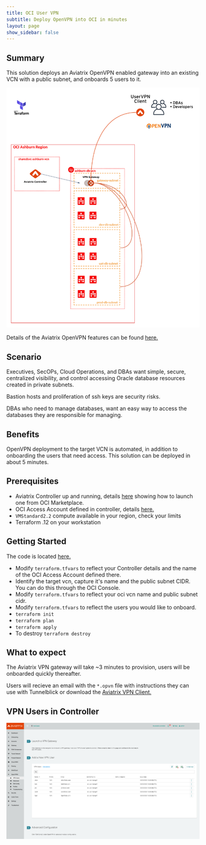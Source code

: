 ```yaml
---
title: OCI User VPN
subtitle: Deploy OpenVPN into OCI in minutes
layout: page
show_sidebar: false
---
```


## Summary

This solution deploys an Aviatrix OpenVPN enabled gateway into an existing VCN with a public subnet, and onboards 5 users to it.

<img alt="oci user vpn" src="https://github.com/AviatrixSystems/terraform-solutions/raw/master/solutions/img/oci-user-vpn-solution.png">

Details of the Aviatrix OpenVPN features can be found [here.](https://docs.aviatrix.com/HowTos/openvpn_features.html)

## Scenario

Executives, SecOPs, Cloud Operations, and DBAs want simple, secure, centralized visibility, and control accessing Oracle database resources created in private subnets.

Bastion hosts and proliferation of ssh keys are security risks.

DBAs who need to manage databases, want an easy way to access the databases they are responsible for managing. 

## Benefits

OpenVPN deployment to the target VCN is automated, in addition to onboarding the users that need access. This solution can be deployed in about 5 minutes.

## Prerequisites

- Aviatrix Controller up and running, details [here](https://youtu.be/bP6X2Y2w_aA) showing how to launch one from OCI Marketplace.
- OCI Access Account defined in controller, details [here.](https://docs.aviatrix.com/HowTos/oracle-aviatrix-cloud-controller-onboard.html)
- ```VMStandard2.2``` compute available in your region, check your limits
- Terraform .12 on your workstation

## Getting Started

The code is located [here.](https://github.com/AviatrixSystems/terraform-solutions/tree/master/solutions/vpn/oci-user-vpn)

- Modify ```terraform.tfvars``` to reflect your Controller details and the name of the OCI Access Account defined there.
- Identify the target vcn, capture it's name and the public subnet CIDR. You can do this through the OCI Console.
- Modify ```terraform.tfvars``` to reflect your oci vcn name and public subnet cidr.
- Modify ```terraform.tfvars``` to reflect the users you would like to onboard.
- ```terraform init```
- ```terraform plan```
- ```terraform apply```
- To destroy ```terraform destroy```

## What to expect

The Aviatrix VPN gateway will take ~3 minutes to provision, users will be onboarded quickly thereafter.

Users will recieve an email with the ```*.opvn``` file with instructions they can use with Tunnelblick or download the [Aviatrix VPN Client.](https://docs.aviatrix.com/Downloads/samlclient.html)

## VPN Users in Controller
<img width="964" alt="VPN Users" src="https://github.com/AviatrixSystems/terraform-solutions/raw/master/solutions/img/oci-vpn-users.png">


